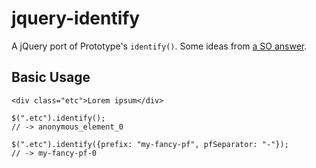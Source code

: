 jquery-identify
===============
A jQuery port of Prototype's `identify()`. Some ideas from [a SO answer](http://stackoverflow.com/a/470818/372654).

Basic Usage
-----------

	<div class="etc">Lorem ipsum</div>

	$(".etc").identify();
	// -> anonymous_element_0

	$(".etc").identify({prefix: "my-fancy-pf", pfSeparator: "-"});
	// -> my-fancy-pf-0